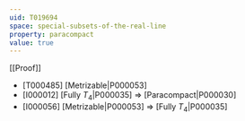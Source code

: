 ```yaml
---
uid: T019694
space: special-subsets-of-the-real-line
property: paracompact
value: true
---
```

[[Proof]]

* [T000485] [Metrizable|P000053]
* [I000012] [Fully $T_4$|P000035] => [Paracompact|P000030]
* [I000056] [Metrizable|P000053] => [Fully $T_4$|P000035]

